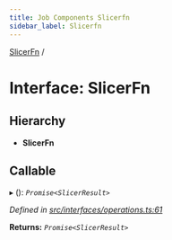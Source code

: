 ```yaml
---
title: Job Components Slicerfn
sidebar_label: Slicerfn
---
```


[SlicerFn](slicerfn.md) /

# Interface: SlicerFn

## Hierarchy

* **SlicerFn**

## Callable

▸ (): *`Promise<SlicerResult>`*

*Defined in [src/interfaces/operations.ts:61](https://github.com/terascope/teraslice/tree/5f4f0ae4e2e522131e7b050bf1df57afbaf8e1c9/packages/job-components/src/interfaces/operations.ts#L61)*

**Returns:** *`Promise<SlicerResult>`*
